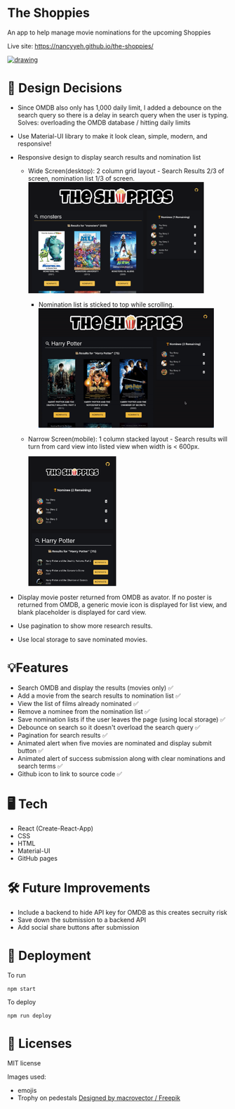 # The Shoppies

An app to help manage movie nominations for the upcoming Shoppies

Live site: https://nancyyeh.github.io/the-shoppies/

<a href="https://nancyyeh.github.io/the-shoppies/"><img src="public/demo.gif" alt="drawing" width="600"/></a>

# 💭 Design Decisions

- Since OMDB also only has 1,000 daily limit, I added a debounce on the search query so there is a delay in search query when the user is typing. Solves: overloading the OMDB database / hitting daily limits
- Use Material-UI library to make it look clean, simple, modern, and responsive!
- Responsive design to display search results and nomination list

  - Wide Screen(desktop): 2 column grid layout - Search Results 2/3 of screen, nomination list 1/3 of screen.
    <img src="public/wide.png" alt="drawing" width="400"/>

    - Nomination list is sticked to top while scrolling.
      <img src="public/scroll.gif" alt="drawing" width="400"/>

  - Narrow Screen(mobile): 1 column stacked layout - Search results will turn from card view into listed view when width is < 600px.

    <img src="public/narrow.png" alt="drawing" width="200"/>

- Display movie poster returned from OMDB as avator. If no poster is returned from OMDB, a generic movie icon is displayed for list view, and blank placeholder is displayed for card view.
- Use pagination to show more research results.
- Use local storage to save nominated movies.

# 💡Features

- Search OMDB and display the results (movies only) ✅
- Add a movie from the search results to nomination list ✅
- View the list of films already nominated ✅
- Remove a nominee from the nomination list ✅
- Save nomination lists if the user leaves the page (using local storage) ✅
- Debounce on search so it doesn't overload the search query ✅
- Pagination for search results ✅
- Animated alert when five movies are nominated and display submit button ✅
- Animated alert of success submission along with clear nominations and search terms ✅
- Github icon to link to source code ✅

# 🖥️ Tech

- React (Create-React-App)
- CSS
- HTML
- Material-UI
- GitHub pages

# 🛠️ Future Improvements

- Include a backend to hide API key for OMDB as this creates secruity risk
- Save down the submission to a backend API
- Add social share buttons after submission

# 🚀 Deployment

To run

```
npm start
```

To deploy

```
npm run deploy
```

# 📝 Licenses

MIT license

Images used:

- emojis
- Trophy on pedestals <a href="http://www.freepik.com">Designed by macrovector / Freepik</a>
